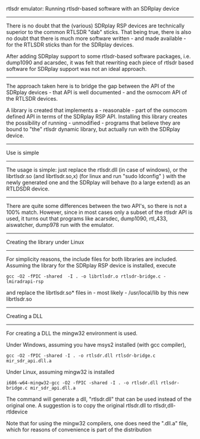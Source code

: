 
rtlsdr emulator: Running rtlsdr-based software with an SDRplay device

--------------------------------------------------------------------------

There is no doubt that the (various) SDRplay RSP devices are technically
superior to the common RTLSDR "dab" sticks. That being true, there is
also no doubt that there is much more software written - and made available -
for the RTLSDR sticks than for the SDRplay devices.

After adding SDRplay support to some rtlsdr-based software packages, i.e.
dump1090 and acarsdec, it was felt that rewriting each piece of 
rtlsdr based software for SDRplay support was not an ideal approach.

---------------------------------------------------------------------------

The approach taken here is to bridge the gap between the API of the SDRplay
devices - that API is well documented - and the osmocom API of the RTLSDR
devices.

A library is created that implements a - reasonable - part of the 
osmocom defined API in terms of the SDRplay RSP API. 
Installing this library creates the possibility of running - unmodified -
programs that believe they are bound to "the" rtlsdr dynamic library,
but actually run with the SDRplay device.

-----------------------------------------------------------------------------------------

Use is simple

-----------------------------------------------------------------------------------------

The usage is simple: just replace the rtlsdr.dll (in case of windows), or the librtlsdr.so
(and librtlsdr.so,x) (for linux and run "sudo ldconfig" ) with the newly generated one and
the SDRplay will behave (to a large extend) as an RTLDSDR device.

----------------------------------------------------------------------------

There are quite some differences between the two API's, so there is not
a 100% match. However, since in most cases only a subset of the rtlsdr
API is used, it turns out that programs like acarsdec, dump1090, rtl_433,
aiswatcher, dump978 run with the emulator.


-----------------------------------------------------------------------------

Creating the library under Linux

-----------------------------------------------------------------------------


For simplicity reasons, the include files for both libraries are included.
Assuming the library for the SDRplay RSP device is installed, execute

	gcc -O2 -fPIC -shared  -I . -o librtlsdr.o rtlsdr-bridge.c -lmiradrapi-rsp

and replace the librtlsdr.so* files in - most likely - /usr/local/lib by
this new librtlsdr.so

---------------------------------------------------------------------------

Creating a DLL

---------------------------------------------------------------------------

For creating a DLL the mingw32 environment is used. 

Under Windows, assuming you have msys2 installed (with gcc compiler), 

	gcc -O2 -fPIC -shared -I . -o rtlsdr.dll rtlsdr-bridge.c mir_sdr_api.dll.a

Under Linux, assuming mingw32 is installed

	i686-w64-mingw32-gcc -O2 -fPIC -shared -I . -o rtlsdr.dll rtlsdr-bridge.c mir_sdr_api.dll.a

The command will generate a dll, "rtlsdr.dll" that can be used instead of
the original one. A suggestion is to copy the original rtlsdr.dll to rtlsdr,dll-rtldevice

Note that for using the mingw32 compilers, one does need the ".dll.a" file, which for reasons of convenience is
part of the distribution


